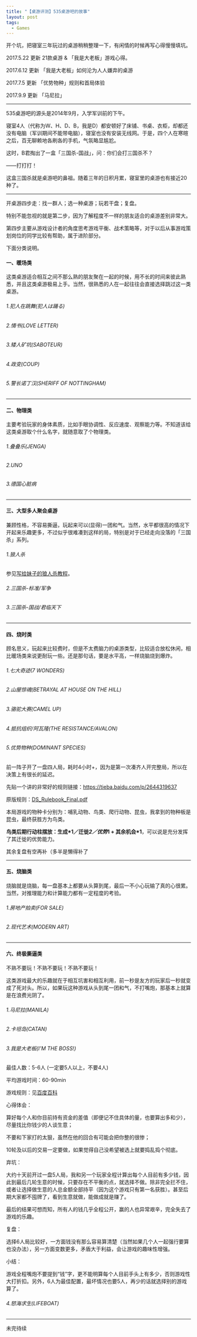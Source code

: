 ```yaml
---
title: "【桌游评测】535桌游吧的故事"
layout: post
tags:
  - Games
---
```


开个坑，把寝室三年玩过的桌游稍稍整理一下，有闲情的时候再写心得慢慢填坑。

2017.5.22 更新 21款桌游 & 「我是大老板」游戏心得。

2017.6.12 更新 「我是大老板」如何沦为人人嫌弃的桌游

2017.7.5 更新 「优势物种」规则和首局体验

2017.9.9 更新 「马尼拉」

<!-- more -->

------

535桌游吧的源头是2014年9月，入学军训前的下午。

寝室4人（代称为W、H、D、B，我是D）都安顿好了床铺、书桌、衣柜，却都还没有电脑（军训期间不能带电脑），寝室也没有安装无线网。于是，四个人在寒暄之后，百无聊赖地各刷各的手机，气氛略显尴尬。

这时，B君掏出了一盒「三国杀-国战」，问：你们会打三国杀不？

——打打打！

这盒三国杀就是桌游吧的鼻祖。随着三年的日积月累，寝室里的桌游也有接近20种了。

------

开桌游四步走：找一群人；选一种桌游；玩若干盘；复盘。

特别不能忽视的就是第二步，因为了解程度不一样的朋友适合的桌游差别非常大。

第四步主要从游戏设计者的角度思考游戏平衡、战术策略等，对于以后从事游戏策划岗位的同学比较有帮助，属于进阶部分。

下面分类说明。

#### 一、暖场类

这类桌游适合相互之间不那么熟的朋友聚在一起的时候，用不长的时间来彼此熟悉，并且这类桌游极易上手。当然，很熟悉的人在一起往往会直接选择跳过这一类桌游。

###### 1.犯人在跳舞(犯人は踊る)

###### 2.情书(LOVE LETTER)

###### 3.矮人矿坑(SABOTEUR)

###### 4.政变(COUP)

###### 5.警长诺丁汉(SHERIFF OF NOTTINGHAM)

------

#### 二、物理类

主要考验玩家的身体素质，比如手眼协调性、反应速度、观察能力等。不知道该给这类桌游取个什么名字，就随意取了个物理类。

###### 1.叠叠乐(JENGA)

###### 2.UNO

###### 3.德国心脏病

------

#### 三、大型多人聚会桌游

兼顾性格，不容易撕逼，玩起来可以(显得)一团和气。当然，水平都很高的情况下开起来乐趣更多，不过似乎很难凑到这样的局，特别是对于已经走向没落的「三国杀」系列。

###### 1.狼人杀

参见[写给妹子的狼人杀教程](http://leohope.com/2017/09/19/wolf)。

###### 2.三国杀-标准/军争

###### 3.三国杀-国战/君临天下

------

#### 四、烧时类

顾名思义，玩起来比较费时，但是不太费脑力的桌游类型，比较适合放松休闲，相比暖场类来说更耐玩一些。还是那句话，要是水平高，一样烧脑烧到爆炸。

###### 1.七大奇迹(7 WONDERS)

###### 2.山屋惊魂(BETRAYAL AT HOUSE ON THE HILL)

###### 3.骆驼大赛(CAMEL UP)

###### 4.抵抗组织/阿瓦隆(THE RESISTANCE/AVALON)

###### 5.优势物种(DOMINANT SPECIES)

前一阵子开了一盘四人局，耗时4小时+，因为是第一次凑齐人开完整局，所以在决策上有很长的延迟。

先贴一个讲的非常好的规则链接：<https://tieba.baidu.com/p/2644319637>

原版规则：[DS_Rulebook_Final.pdf](http://www.gmtgames.com/domspecies/DS_Rulebook_FINAL_web.pdf)

 

本局游戏的物种卡分别为：哺乳动物、鸟类、爬行动物、昆虫，我拿到的物种板是昆虫，最终获胜方为鸟类。

**鸟类后期行动柱摆放：生成\*1／迁徙*2／优势*1 + 其余机会*1**，可以说是充分发挥了其迁徙的优势能力。

其余复盘有空再补（多半是懒得补了

------

#### 五、烧脑类

烧脑就是烧脑，每一盘基本上都要从头算到尾，最后一不小心玩输了真的心很累。当然，对推理能力和计算能力都有一定程度的考验。

###### 1.房地产拍卖(FOR SALE)

###### 2.现代艺术(MODERN ART)

------

#### 六、终极撕逼类

不熟不要玩！不熟不要玩！不熟不要玩！

这类游戏最大的乐趣就在于相互坑害和相互利用，前一秒是友方的玩家后一秒就变成了死对头。所以，如果玩这种游戏从头到尾一团和气，不打嘴炮，那基本上就算是在浪费光阴了。

###### 1.马尼拉(MANILA)

###### 2.卡坦岛(CATAN)

###### 3.我是大老板(I’M THE BOSS!)

最佳人数：5-6人 (一定要5人以上，不要4人)

平均游戏时间：60-90min

游戏规则：见[百度百科](http://baike.baidu.com/link?url=1ClDmouFapY5W8jLlZ-ji1S0TQw6x1cqfoxXTWACvqaUN8KYN6AYQZtiCbGDnKsyRTQuS-1zv6pTtEJANfnyiMsLgUj0FPqpuYrdpAP73YqAm7rSsZ_xGDXXqqW2oH1Izbli8TaHN9Kqh02KCZ6cQK)

心得体会：

算好每个人和你目前持有资金的差值（即便记不住具体的量，也要算出多和少），尽量找比你钱少的人谈生意；

不要和下家打的太狠，虽然在他的回合有可能会把你整的很惨；

10轮及以后的交易一定要做，如果觉得自己没希望被选上就要捣乱捣个彻底。

弃坑：

大约十天前开过一盘5人局，我和另一个玩家全程计算出每个人目前有多少钱，因此到最后几轮生意的时候，只要存在不平衡的点，就选择不做。除非完全拦不住，或者让选择做生意的人总金额全部持平（因为这个游戏只有第一名获胜）。甚至后期大家都不囤牌了，看到生意就做，能做成就是赚了。

最后的结果可想而知，所有人的钱几乎全程公开，赢的人也异常艰辛，完全失去了游戏的乐趣。

复盘：

选择6人局比较好，一方面钱没有那么容易算清楚（当然如果几个人一起强行要算也没办法），另一方面变数更多，矛盾大于利益，会让游戏的趣味性增强。

小结：

游戏全程嘴炮不要提到“钱”字，更不能明算每个人目前手头上有多少，否则游戏性大打折扣。另外，6人为最佳配置，最坏情况也要5人，再少的话就选择别的游戏算了。

###### 4.怒海求生(LIFEBOAT)

---

未完待续